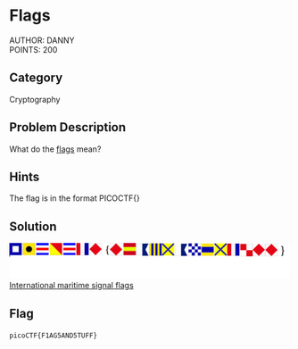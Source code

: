 <h1>Flags</h1>
AUTHOR: DANNY<br>
POINTS: 200

<h2>Category</h2>
Cryptography

<h2>Problem Description</h2>
What do the <a href="https://github.com/laiyutong/picoCTF_2019_writeup/blob/main/Cryptography/Flags/flag.png">flags</a> mean?

<h2>Hints</h2>
The flag is in the format PICOCTF{}

<h2>Solution</h2>
<img src="https://github.com/laiyutong/picoCTF_2019_writeup/blob/main/Cryptography/Flags/flag.png" alt="flags">
<a href="https://en.wikipedia.org/wiki/International_maritime_signal_flags">International maritime signal flags</a>
<h2>Flag</h2>
<code>picoCTF{F1AG5AND5TUFF}</code>
